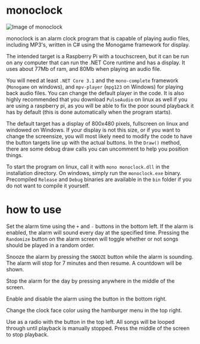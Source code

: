 # monoclock
![Image of monoclock](https://i.imgur.com/tJ1QryD.png)

monoclock is an alarm clock program that is capable of playing audio files, including MP3's, written in C# using the Monogame framework for display.

The intended target is a Raspberry Pi with a touchscreen, but it can be run on any computer that can run the .NET Core runtime and has a display. It uses about 77Mb of ram, and 80Mb when playing an audio file.

You will need at least `.NET Core 3.1` and the `mono-complete` framework (`Monogame` on windows), and `mpv-player` (`mpg123` on Windows) for playing back audio files. You can change the default player in the code. It is also highly recommended that you download `PulseAudio` on linux as well if you are using a raspberry pi, as you will be able to fix the poor sound playback it has by default (this is done automatically when the program starts). 

The default target has a display of 800x480 pixels, fullscreen on linux and windowed on Windows. If your display is not this size, or if you want to change the screensize, you will most likely need to modify the code to have the button targets line up with the actual buttons. In the `Draw()` method, there are some debug draw calls you can uncomment to help you position things.

To start the program on linux, call it with `mono monoclock.dll` in the installation directory. On windows, simply run the `monoclock.exe` binary. Precompiled `Release` and `Debug` binaries are available in the `bin` folder if you do not want to compile it yourself.

# how to use
Set the alarm time using the `+` and `-` buttons in the bottom left. If the alarm is enabled, the alarm will sound every day at the specified time. Pressing the `Randomize` button on the alarm screen will toggle whether or not songs should be played in a random order.

Snooze the alarm by pressing the `SNOOZE` button while the alarm is sounding. The alarm will stop for 7 minutes and then resume. A countdown will be shown.

Stop the alarm for the day by pressing anywhere in the middle of the screen.

Enable and disable the alarm using the button in the bottom right. 

Change the clock face color using the hamburger menu in the top right.

Use as a radio with the button in the top left. All songs will be looped through until playback is manually stopped. Press the middle of the screen to stop playback.
